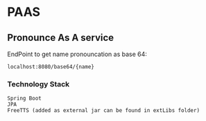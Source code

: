 # PAAS
## Pronounce As A service


EndPoint to get name pronouncation as base 64:

    localhost:8080/base64/{name}


### Technology Stack
    Spring Boot
    JPA
    FreeTTS (added as external jar can be found in extLibs folder)


